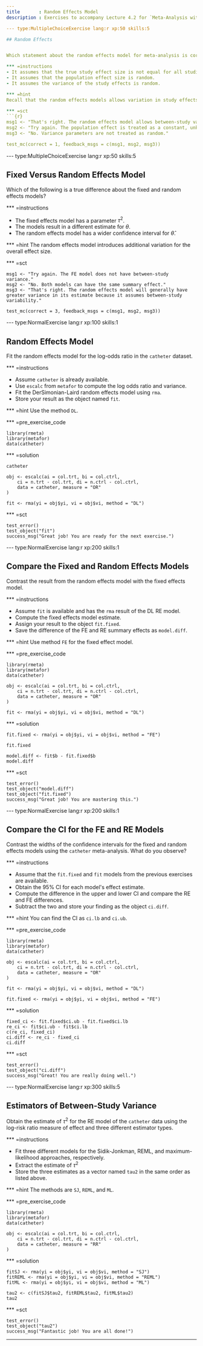 ```yaml
---
title       : Random Effects Model
description : Exercises to accompany Lecture 4.2 for `Meta-Analysis with R'

--- type:MultipleChoiceExercise lang:r xp:50 skills:5

## Random Effects


Which statement about the random effects model for meta-analysis is correct?

*** =instructions
- It assumes that the true study effect size is not equal for all studies.
- It assumes that the population effect size is random.
- It assumes the variance of the study effects is random.

*** =hint
Recall that the random effects models allows variation in study effects.

*** =sct
```{r}
msg1 <- "That's right. The random effects model allows between-study variability."
msg2 <- "Try again. The population effect is treated as a constant, unknown parameter."
msg3 <- "No. Variance parameters are not treated as random."

test_mc(correct = 1, feedback_msgs = c(msg1, msg2, msg3)) 
```

--- type:MultipleChoiceExercise lang:r xp:50 skills:5

## Fixed Versus Random Effects Model

Which of the following is a true difference about the fixed and random effects models?

*** =instructions
- The fixed effects model has a parameter $\tau^2$.
- The models result in a different estimate for $\theta$.
- The random effects model has a wider confidence interval for $\hat{\theta}$.

*** =hint
The random effects model introduces additional variation for the overall effect size.

*** =sct
```{r}
msg1 <- "Try again. The FE model does not have between-study variance."
msg2 <- "No. Both models can have the same summary effect."
msg3 <- "That's right. The random effects model will generally have greater variance in its estimate because it assumes between-study variability."

test_mc(correct = 3, feedback_msgs = c(msg1, msg2, msg3)) 
```


--- type:NormalExercise lang:r  xp:100 skills:1
## Random Effects Model

Fit the random effects model for the log-odds ratio in the `catheter` dataset.


*** =instructions
- Assume `catheter` is already available.
- Use `escalc` from `metafor` to compute the log odds ratio and variance.
- Fit the DerSimonian-Laird random effects model using `rma`.
- Store your result as the object named  `fit`.

*** =hint
Use the method `DL`.

*** =pre_exercise_code
```{r}
library(rmeta)
library(metafor)
data(catheter)
```


*** =solution
```{r}
catheter

obj <- escalc(ai = col.trt, bi = col.ctrl,
	ci = n.trt - col.trt, di = n.ctrl - col.ctrl,
	data = catheter, measure = "OR"
)

fit <- rma(yi = obj$yi, vi = obj$vi, method = "DL")
```

*** =sct
```{r}
test_error()
test_object("fit")
success_msg("Great job! You are ready for the next exercise.")
```


--- type:NormalExercise lang:r  xp:200 skills:1
## Compare the Fixed and Random Effects Models

Contrast the result from the random effects model with the fixed effects model.

*** =instructions
- Assume `fit` is available and has the `rma` result of the DL RE model.
- Compute the fixed effects model estimate.
- Assign your result to the object `fit.fixed`.
- Save the difference of the FE and RE summary effects as `model.diff`.

*** =hint
Use method `FE` for the fixed effect model.

*** =pre_exercise_code
```{r}
library(rmeta)
library(metafor)
data(catheter)

obj <- escalc(ai = col.trt, bi = col.ctrl,
	ci = n.trt - col.trt, di = n.ctrl - col.ctrl,
	data = catheter, measure = "OR"
)

fit <- rma(yi = obj$yi, vi = obj$vi, method = "DL")
```


*** =solution
```{r}
fit.fixed <- rma(yi = obj$yi, vi = obj$vi, method = "FE")

fit.fixed

model.diff <- fit$b - fit.fixed$b
model.diff
```

*** =sct
```{r}
test_error()
test_object("model.diff")
test_object("fit.fixed")
success_msg("Great job! You are mastering this.")
```


--- type:NormalExercise lang:r  xp:200 skills:1
## Compare the CI for the FE and RE Models

Contrast the widths of the confidence intervals for the fixed and random effects models using the `catheter` meta-analysis. What do you observe?


*** =instructions
- Assume that the `fit.fixed` and `fit` models from the previous exercises are available.
- Obtain the 95% CI for each model's effect estimate.
- Compute the difference in the upper and lower CI and compare the RE and FE differences.
- Subtract the two and store your finding as the object `ci.diff`.

*** =hint
You can find the CI as `ci.lb` and `ci.ub`.

*** =pre_exercise_code
```{r}
library(rmeta)
library(metafor)
data(catheter)

obj <- escalc(ai = col.trt, bi = col.ctrl,
	ci = n.trt - col.trt, di = n.ctrl - col.ctrl,
	data = catheter, measure = "OR"
)

fit <- rma(yi = obj$yi, vi = obj$vi, method = "DL")

fit.fixed <- rma(yi = obj$yi, vi = obj$vi, method = "FE")
```


*** =solution
```{r}
fixed_ci <- fit.fixed$ci.ub - fit.fixed$ci.lb
re_ci <- fit$ci.ub - fit$ci.lb
c(re_ci, fixed_ci)
ci.diff <- re_ci - fixed_ci
ci.diff
```

*** =sct
```{r}
test_error()
test_object("ci.diff")
success_msg("Great! You are really doing well.")
```


--- type:NormalExercise lang:r  xp:300 skills:5
## Estimators of Between-Study Variance

Obtain the estimate of $\tau^2$ for the RE model of the `catheter` data using the log-risk ratio measure of effect and three different estimator types.


*** =instructions
- Fit three different models for the Sidik-Jonkman, REML, and maximum-likelihood approaches, respectively.
- Extract the estimate of $\tau^2$
- Store the three estimates as a vector named `tau2` in the same order as listed above.

*** =hint
The methods are `SJ`, `REML`, and `ML`.

*** =pre_exercise_code
```{r}
library(rmeta)
library(metafor)
data(catheter)

obj <- escalc(ai = col.trt, bi = col.ctrl,
	ci = n.trt - col.trt, di = n.ctrl - col.ctrl,
	data = catheter, measure = "RR"
)
```


*** =solution
```{r}
fitSJ <- rma(yi = obj$yi, vi = obj$vi, method = "SJ")
fitREML <- rma(yi = obj$yi, vi = obj$vi, method = "REML")
fitML <- rma(yi = obj$yi, vi = obj$vi, method = "ML")

tau2 <- c(fitSJ$tau2, fitREML$tau2, fitML$tau2)
tau2
```


*** =sct
```{r}
test_error()
test_object("tau2")
success_msg("Fantastic job! You are all done!")
```

---
```

